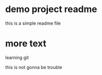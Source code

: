 # demo project readme





this is a simple readme file





# more text


learning git



this is not gonna be trouble

